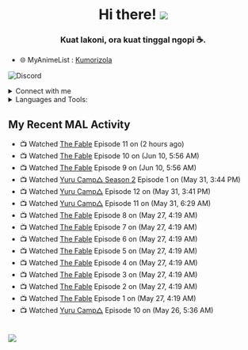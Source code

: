 <h1 align="center">Hi there! <img src="https://media.giphy.com/media/hvRJCLFzcasrR4ia7z/giphy.gif" width="25px"> </h1>
<h3 align="center">Kuat lakoni, ora kuat tinggal ngopi ☕.</h3>

- 🌐 MyAnimeList : [Kumorizola](https://myanimelist.net/animelist/Kumorizola)

![Discord](https://discord.c99.nl/widget/theme-3/761213268009943051.png)
<details>
      <summary>Connect with me</summary>
    <p align="left">
        <a href="https://www.instagram.com/kumorizola/" target="blank"><img align="center"
                src="https://raw.githubusercontent.com/rahuldkjain/github-profile-readme-generator/master/src/images/icons/Social/instagram.svg"
                alt="kumorizola" height="30" width="40" /></a>
        <a href="https://discord.com" target="blank"><img align="center"
                src="https://raw.githubusercontent.com/rahuldkjain/github-profile-readme-generator/master/src/images/icons/Social/discord.svg"
                alt="Kumori#5882" height="30" width="40" /></a>
    </p>
</details>

<details>
    <summary align="left">Languages and Tools:</summary>
<p align="left">
      <a href="https://www.w3schools.com/css/" target="_blank">
        <img src="https://raw.githubusercontent.com/devicons/devicon/master/icons/css3/css3-original-wordmark.svg"
            alt="css3" width="40" height="40" /> </a> <a href="https://www.w3.org/html/" target="_blank"> <img
            src="https://raw.githubusercontent.com/devicons/devicon/master/icons/html5/html5-original-wordmark.svg"
            alt="html5" width="40" height="40" /> </a> <a href="https://www.java.com" target="_blank"> <img
            src="https://raw.githubusercontent.com/devicons/devicon/master/icons/java/java-original.svg" alt="java"
            width="40" height="40" /> </a> <a href="https://developer.mozilla.org/en-US/docs/Web/JavaScript"
            target="_blank"> <img
            src="https://raw.githubusercontent.com/devicons/devicon/master/icons/javascript/javascript-original.svg"
            alt="javascript" width="40" height="40" /> </a> <a href="https://nodejs.org" target="_blank"> <img
            src="https://raw.githubusercontent.com/devicons/devicon/master/icons/nodejs/nodejs-original-wordmark.svg"
            alt="nodejs" width="40" height="40" /> </a> <a href="https://www.python.org" target="_blank"> <img
            src="https://raw.githubusercontent.com/devicons/devicon/master/icons/python/python-original.svg"
            alt="python" width="40" height="40" /> </a> <a href="https://www.typescriptlang.org/" target="_blank"> <img
            src="https://raw.githubusercontent.com/devicons/devicon/master/icons/typescript/typescript-original.svg" 
            alt="typescript" width="40" height="40" /> </a> <a href="https://www.photoshop.com/en" target="_blank"> <img
            src="https://upload.wikimedia.org/wikipedia/commons/a/af/Adobe_Photoshop_CC_icon.svg" alt="photoshop" width="40" height="40"/> </a>
            <a href="https://www.adobe.com/products/premiere.html" target="_blank"> <img
            src="https://upload.wikimedia.org/wikipedia/commons/4/40/Adobe_Premiere_Pro_CC_icon.svg" alt="Premiere pro" width="40" height="40"/> </a>
            <a href="https://www.adobe.com/in/products/illustrator.html" target="_blank"> <img 
            src="https://upload.wikimedia.org/wikipedia/commons/f/fb/Adobe_Illustrator_CC_icon.svg" alt="illustrator" width="40" height="40"/> </a>
      
 </details>
 
 <h2> My Recent MAL Activity</h2>
<!-- MAL_ACTIVITY:start -->

- 📺 Watched [The Fable](https://MyAnimeList.net/anime.php?id=55911) Episode 11 on (2 hours ago)
- 📺 Watched [The Fable](https://MyAnimeList.net/anime.php?id=55911) Episode 10 on (Jun 10, 5:56 AM)
- 📺 Watched [The Fable](https://MyAnimeList.net/anime.php?id=55911) Episode 9 on (Jun 10, 5:56 AM)
- 📺 Watched [Yuru Camp△ Season 2](https://MyAnimeList.net/anime.php?id=38474) Episode 1 on (May 31, 3:44 PM)
- 📺 Watched [Yuru Camp△](https://MyAnimeList.net/anime.php?id=34798) Episode 12 on (May 31, 3:41 PM)
- 📺 Watched [Yuru Camp△](https://MyAnimeList.net/anime.php?id=34798) Episode 11 on (May 31, 6:29 AM)
- 📺 Watched [The Fable](https://MyAnimeList.net/anime.php?id=55911) Episode 8 on (May 27, 4:19 AM)
- 📺 Watched [The Fable](https://MyAnimeList.net/anime.php?id=55911) Episode 7 on (May 27, 4:19 AM)
- 📺 Watched [The Fable](https://MyAnimeList.net/anime.php?id=55911) Episode 6 on (May 27, 4:19 AM)
- 📺 Watched [The Fable](https://MyAnimeList.net/anime.php?id=55911) Episode 5 on (May 27, 4:19 AM)
- 📺 Watched [The Fable](https://MyAnimeList.net/anime.php?id=55911) Episode 4 on (May 27, 4:19 AM)
- 📺 Watched [The Fable](https://MyAnimeList.net/anime.php?id=55911) Episode 3 on (May 27, 4:19 AM)
- 📺 Watched [The Fable](https://MyAnimeList.net/anime.php?id=55911) Episode 2 on (May 27, 4:19 AM)
- 📺 Watched [The Fable](https://MyAnimeList.net/anime.php?id=55911) Episode 1 on (May 27, 4:19 AM)
- 📺 Watched [Yuru Camp△](https://MyAnimeList.net/anime.php?id=34798) Episode 10 on (May 26, 5:36 AM)

<!-- MAL_ACTIVITY:end -->

  
<h2 align="left"> <img src="https://media.discordapp.net/attachments/918405470073520168/919220018355523584/ezgif.com-gif-maker_1.gif">
